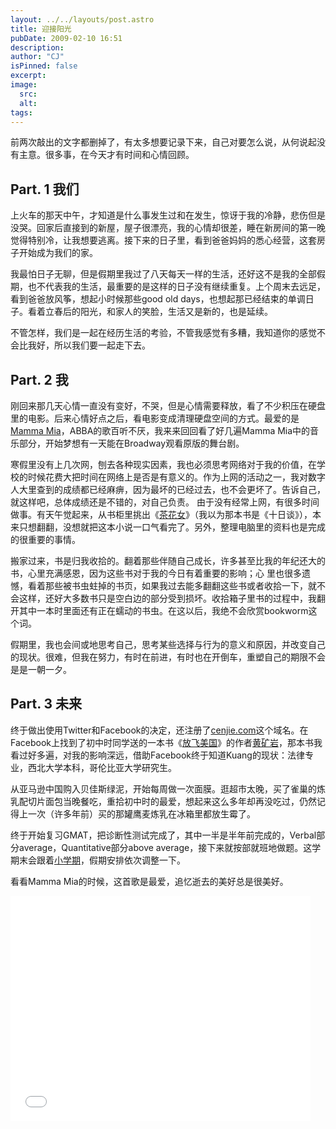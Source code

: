 ```yaml
---
layout: ../../layouts/post.astro
title: 迎接阳光
pubDate: 2009-02-10 16:51
description: 
author: "CJ"
isPinned: false
excerpt: 
image:
  src:
  alt:
tags: 
---
```

前两次敲出的文字都删掉了，有太多想要记录下来，自己对要怎么说，从何说起没有主意。很多事，在今天才有时间和心情回顾。
## Part. 1 我们
上火车的那天中午，才知道是什么事发生过和在发生，惊讶于我的冷静，悲伤但是没哭。回家后直接到的新屋，屋子很漂亮，我的心情却很差，睡在新房间的第一晚觉得特别冷，让我想要逃离。接下来的日子里，看到爸爸妈妈的悉心经营，这套房子开始成为我们的家。

我最怕日子无聊，但是假期里我过了八天每天一样的生活，还好这不是我的全部假期，也不代表我的生活，最重要的是这样的日子没有继续重复。上个周末去远足，看到爸爸放风筝，想起小时候那些good old days，也想起那已经结束的单调日子。看着立春后的阳光，和家人的笑脸，生活又是新的，也是延续。

不管怎样，我们是一起在经历生活的考验，不管我感觉有多糟，我知道你的感觉不会比我好，所以我们要一起走下去。
## Part. 2 我
刚回来那几天心情一直没有变好，不哭，但是心情需要释放，看了不少积压在硬盘里的电影。后来心情好点之后，看电影变成清理硬盘空间的方式。最爱的是[Mamma Mia](https://movie.douban.com/subject/2054024/)，ABBA的歌百听不厌，我来来回回看了好几遍Mamma Mia中的音乐部分，开始梦想有一天能在Broadway观看原版的舞台剧。 

寒假里没有上几次网，刨去各种现实因素，我也必须思考网络对于我的价值，在学校的时候花费大把时间在网络上是否是有意义的。作为上网的活动之一，我对数字人大里查到的成绩都已经麻痹，因为最坏的已经过去，也不会更坏了。告诉自己，就这样吧，总体成绩还是不错的，对自己负责。 由于没有经常上网，有很多时间做事。有天午觉起来，从书柜里挑出《[茶花女](https://book.douban.com/subject/1007045/)》（我以为那本书是《十日谈》），本来只想翻翻，没想就把这本小说一口气看完了。另外，整理电脑里的资料也是完成的很重要的事情。

搬家过来，书是归我收拾的。翻着那些伴随自己成长，许多甚至比我的年纪还大的书，心里充满感恩，因为这些书对于我的今日有着重要的影响；心 里也很多遗憾，看着那些被书虫蛀掉的书页，如果我过去能多翻翻这些书或者收拾一下，就不会这样，还好大多数书只是空白边的部分受到损坏。收拾箱子里书的过程中，我翻开其中一本时里面还有正在蠕动的书虫。在这以后，我绝不会欣赏bookworm这个词。

假期里，我也会间或地思考自己，思考某些选择与行为的意义和原因，并改变自己的现状。很难，但我在努力，有时在前进，有时也在开倒车，重塑自己的期限不会是是一朝一夕。
## Part. 3 未来
终于做出使用Twitter和Facebook的决定，还注册了[cenjie.com](https://www.cenjie.com/)这个域名。在Facebook上找到了初中时同学送的一本书《[放飞美国](https://book.douban.com/subject/1270559/)》的作者[黄矿岩](https://www.facebook.com/kuangyan)，那本书我看过好多遍，对我的影响深远，借助Facebook终于知道Kuang的现状：法律专业，西北大学本科，哥伦比亚大学研究生。

从亚马逊中国购入贝佳斯绿泥，开始每周做一次面膜。逛超市太晚，买了雀巢的炼乳配切片面包当晚餐吃，重拾初中时的最爱，想起来这么多年却再没吃过，仍然记得上一次（许多年前）买的那罐鹰麦炼乳在冰箱里都放生霉了。

终于开始复习GMAT，把诊断性测试完成了，其中一半是半年前完成的，Verbal部分average，Quantitative部分above average，接下来就按部就班地做题。这学期末会跟着[小学期](https://iss.ruc.edu.cn/)，假期安排依次调整一下。

看看Mamma Mia的时候，这首歌是最爱，追忆逝去的美好总是很美好。

<iframe width="480" height="360" src="//www.youtube.com/embed/7fCndFDjYhU" frameborder="0" allowfullscreen></iframe>